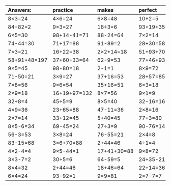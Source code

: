 | Answers: | practice | makes | perfect | ! |
| :--- | :--- | :--- | :--- | :--- |
| 8×3=24 | 4×6=24 | 6×8=48 | 10÷2=5 | 3×6=18 | 
| 84-82=2 | 9×3=27 | 18÷3=6 | 93+19+35=147 | 32+98+57=187 | 
| 6×5=30 | 98+14-41=71 | 88-24=64 | 7×2=14 | 88+78+84=250 | 
| 74-44=30 | 71+17=88 | 91-89=2 | 28+30=58 | 5+14=19 | 
| 7×3=21 | 16+22=38 | 2×2+14=18 | 51+93+70=214 | 39+45=84 | 
| 58+91+48=197 | 37+60-33=64 | 62-9=53 | 77+46+93=216 | 17+73-76=14 | 
| 9×5=45 | 98-80=18 | 2-1=1 | 8×9=72 | 11+24-17=18 | 
| 71-50=21 | 3×9=27 | 37+16=53 | 28+57=85 | 4×3-1=11 | 
| 7×8=56 | 9×6=54 | 35+16=51 | 6×3=18 | 24÷3=8 | 
| 2×9=18 | 16+19+97=132 | 8×7=56 | 9×1=9 | 5×7=35 | 
| 32÷8=4 | 45÷5=9 | 8×5=40 | 32-16=16 | 9×2=18 | 
| 4×9=36 | 23+65=88 | 47-11=36 | 2×8=16 | 1×1=1 | 
| 2×7=14 | 33+12=45 | 5+40=45 | 77+3=80 | 52+19=71 | 
| 8×5-6=34 | 69-45=24 | 27÷3=9 | 90-76=14 | 64+71+40=175 | 
| 56-3=53 | 3×8=24 | 76-55=21 | 2×4=8 | 71-57=14 | 
| 83-15=68 | 3×6+70=88 | 2+44=46 | 4÷1=4 | 30+21+10=61 | 
| 4×2-4=4 | 9×5-44=1 | 17+41+30=88 | 9×8=72 | 63÷7=9 | 
| 3×3-7=2 | 30÷5=6 | 64-59=5 | 24+35-21=38 | 9+6=15 | 
| 8×4=32 | 2+44=46 | 18+46=64 | 22+14=36 | 5×2=10 | 
| 6×4=24 | 93-92=1 | 9×9=81 | 2×7-7=7 | 4×3=12 | 
